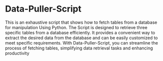 # Data-Puller-Script
This is an exhaustive script that shows how to fetch tables from a database for manipulation Using Python.
The Script is designed to retrieve three specific tables from a database efficiently. It provides a
convenient way to extract the desired data from the database and can be easily customized to meet specific requirements.
With Data-Puller-Script, you can streamline the process of fetching tables, simplifying data retrieval tasks and enhancing productivity
